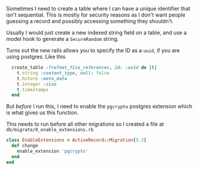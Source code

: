 Sometimes I need to create a table where I can have a unique identifier that isn't sequential. This is mostly for security reasons as I don't want people guessing a record and possibly accessing something they shouldn't.

Usually I would just create a new indexed string field on a table, and use a model hook to generate a `SecureRandom` string.

Turns out the new rails allows you to specify the ID as a `uuid`, if you are using postgres. Like this

```ruby
  create_table :frefnet_file_references, id: :uuid do |t|
    t.string :content_type, null: false
    t.hstore :meta_data
    t.integer :size
    t.timestamps
  end
```

But *before* I run this, I need to enable the `pgcrypto` postgres extension which is what gives us this function.

This needs to run before all other migrations so I created a file at `db/migrate/0_enable_extensions.rb`

```ruby
class EnableExtensions < ActiveRecord::Migration[5.2]
  def change
    enable_extension 'pgcrypto'
  end
end
```
